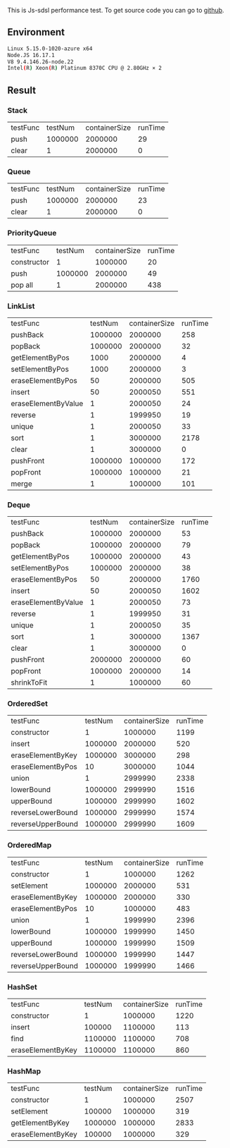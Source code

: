 This is Js-sdsl performance test. To get source code you can go to [github](https://github.com/js-sdsl/js-sdsl/tree/main/performance).

## Environment

```bash
Linux 5.15.0-1020-azure x64
Node.JS 16.17.1
V8 9.4.146.26-node.22
Intel(R) Xeon(R) Platinum 8370C CPU @ 2.80GHz × 2
```

## Result

### Stack

<table>
  <tr>
    <td>testFunc</td>
    <td>testNum</td>
    <td>containerSize</td>
    <td>runTime</td>
  </tr>
  <tr>
    <td>push</td>
    <td>1000000</td>
    <td>2000000</td>
    <td>29</td>
  </tr>
  <tr>
    <td>clear</td>
    <td>1</td>
    <td>2000000</td>
    <td>0</td>
  </tr>
</table>

### Queue

<table>
  <tr>
    <td>testFunc</td>
    <td>testNum</td>
    <td>containerSize</td>
    <td>runTime</td>
  </tr>
  <tr>
    <td>push</td>
    <td>1000000</td>
    <td>2000000</td>
    <td>23</td>
  </tr>
  <tr>
    <td>clear</td>
    <td>1</td>
    <td>2000000</td>
    <td>0</td>
  </tr>
</table>

### PriorityQueue

<table>
  <tr>
    <td>testFunc</td>
    <td>testNum</td>
    <td>containerSize</td>
    <td>runTime</td>
  </tr>
  <tr>
    <td>constructor</td>
    <td>1</td>
    <td>1000000</td>
    <td>20</td>
  </tr>
  <tr>
    <td>push</td>
    <td>1000000</td>
    <td>2000000</td>
    <td>49</td>
  </tr>
  <tr>
    <td>pop all</td>
    <td>1</td>
    <td>2000000</td>
    <td>438</td>
  </tr>
</table>

### LinkList

<table>
  <tr>
    <td>testFunc</td>
    <td>testNum</td>
    <td>containerSize</td>
    <td>runTime</td>
  </tr>
  <tr>
    <td>pushBack</td>
    <td>1000000</td>
    <td>2000000</td>
    <td>258</td>
  </tr>
  <tr>
    <td>popBack</td>
    <td>1000000</td>
    <td>2000000</td>
    <td>32</td>
  </tr>
  <tr>
    <td>getElementByPos</td>
    <td>1000</td>
    <td>2000000</td>
    <td>4</td>
  </tr>
  <tr>
    <td>setElementByPos</td>
    <td>1000</td>
    <td>2000000</td>
    <td>3</td>
  </tr>
  <tr>
    <td>eraseElementByPos</td>
    <td>50</td>
    <td>2000000</td>
    <td>505</td>
  </tr>
  <tr>
    <td>insert</td>
    <td>50</td>
    <td>2000050</td>
    <td>551</td>
  </tr>
  <tr>
    <td>eraseElementByValue</td>
    <td>1</td>
    <td>2000050</td>
    <td>24</td>
  </tr>
  <tr>
    <td>reverse</td>
    <td>1</td>
    <td>1999950</td>
    <td>19</td>
  </tr>
  <tr>
    <td>unique</td>
    <td>1</td>
    <td>2000050</td>
    <td>33</td>
  </tr>
  <tr>
    <td>sort</td>
    <td>1</td>
    <td>3000000</td>
    <td>2178</td>
  </tr>
  <tr>
    <td>clear</td>
    <td>1</td>
    <td>3000000</td>
    <td>0</td>
  </tr>
  <tr>
    <td>pushFront</td>
    <td>1000000</td>
    <td>1000000</td>
    <td>172</td>
  </tr>
  <tr>
    <td>popFront</td>
    <td>1000000</td>
    <td>1000000</td>
    <td>21</td>
  </tr>
  <tr>
    <td>merge</td>
    <td>1</td>
    <td>1000000</td>
    <td>101</td>
  </tr>
</table>

### Deque

<table>
  <tr>
    <td>testFunc</td>
    <td>testNum</td>
    <td>containerSize</td>
    <td>runTime</td>
  </tr>
  <tr>
    <td>pushBack</td>
    <td>1000000</td>
    <td>2000000</td>
    <td>53</td>
  </tr>
  <tr>
    <td>popBack</td>
    <td>1000000</td>
    <td>2000000</td>
    <td>79</td>
  </tr>
  <tr>
    <td>getElementByPos</td>
    <td>1000000</td>
    <td>2000000</td>
    <td>43</td>
  </tr>
  <tr>
    <td>setElementByPos</td>
    <td>1000000</td>
    <td>2000000</td>
    <td>38</td>
  </tr>
  <tr>
    <td>eraseElementByPos</td>
    <td>50</td>
    <td>2000000</td>
    <td>1760</td>
  </tr>
  <tr>
    <td>insert</td>
    <td>50</td>
    <td>2000050</td>
    <td>1602</td>
  </tr>
  <tr>
    <td>eraseElementByValue</td>
    <td>1</td>
    <td>2000050</td>
    <td>73</td>
  </tr>
  <tr>
    <td>reverse</td>
    <td>1</td>
    <td>1999950</td>
    <td>31</td>
  </tr>
  <tr>
    <td>unique</td>
    <td>1</td>
    <td>2000050</td>
    <td>35</td>
  </tr>
  <tr>
    <td>sort</td>
    <td>1</td>
    <td>3000000</td>
    <td>1367</td>
  </tr>
  <tr>
    <td>clear</td>
    <td>1</td>
    <td>3000000</td>
    <td>0</td>
  </tr>
  <tr>
    <td>pushFront</td>
    <td>2000000</td>
    <td>2000000</td>
    <td>60</td>
  </tr>
  <tr>
    <td>popFront</td>
    <td>1000000</td>
    <td>2000000</td>
    <td>14</td>
  </tr>
  <tr>
    <td>shrinkToFit</td>
    <td>1</td>
    <td>1000000</td>
    <td>60</td>
  </tr>
</table>

### OrderedSet

<table>
  <tr>
    <td>testFunc</td>
    <td>testNum</td>
    <td>containerSize</td>
    <td>runTime</td>
  </tr>
  <tr>
    <td>constructor</td>
    <td>1</td>
    <td>1000000</td>
    <td>1199</td>
  </tr>
  <tr>
    <td>insert</td>
    <td>1000000</td>
    <td>2000000</td>
    <td>520</td>
  </tr>
  <tr>
    <td>eraseElementByKey</td>
    <td>1000000</td>
    <td>3000000</td>
    <td>298</td>
  </tr>
  <tr>
    <td>eraseElementByPos</td>
    <td>10</td>
    <td>3000000</td>
    <td>1044</td>
  </tr>
  <tr>
    <td>union</td>
    <td>1</td>
    <td>2999990</td>
    <td>2338</td>
  </tr>
  <tr>
    <td>lowerBound</td>
    <td>1000000</td>
    <td>2999990</td>
    <td>1516</td>
  </tr>
  <tr>
    <td>upperBound</td>
    <td>1000000</td>
    <td>2999990</td>
    <td>1602</td>
  </tr>
  <tr>
    <td>reverseLowerBound</td>
    <td>1000000</td>
    <td>2999990</td>
    <td>1574</td>
  </tr>
  <tr>
    <td>reverseUpperBound</td>
    <td>1000000</td>
    <td>2999990</td>
    <td>1609</td>
  </tr>
</table>

### OrderedMap

<table>
  <tr>
    <td>testFunc</td>
    <td>testNum</td>
    <td>containerSize</td>
    <td>runTime</td>
  </tr>
  <tr>
    <td>constructor</td>
    <td>1</td>
    <td>1000000</td>
    <td>1262</td>
  </tr>
  <tr>
    <td>setElement</td>
    <td>1000000</td>
    <td>2000000</td>
    <td>531</td>
  </tr>
  <tr>
    <td>eraseElementByKey</td>
    <td>1000000</td>
    <td>2000000</td>
    <td>330</td>
  </tr>
  <tr>
    <td>eraseElementByPos</td>
    <td>10</td>
    <td>1000000</td>
    <td>483</td>
  </tr>
  <tr>
    <td>union</td>
    <td>1</td>
    <td>1999990</td>
    <td>2396</td>
  </tr>
  <tr>
    <td>lowerBound</td>
    <td>1000000</td>
    <td>1999990</td>
    <td>1450</td>
  </tr>
  <tr>
    <td>upperBound</td>
    <td>1000000</td>
    <td>1999990</td>
    <td>1509</td>
  </tr>
  <tr>
    <td>reverseLowerBound</td>
    <td>1000000</td>
    <td>1999990</td>
    <td>1447</td>
  </tr>
  <tr>
    <td>reverseUpperBound</td>
    <td>1000000</td>
    <td>1999990</td>
    <td>1466</td>
  </tr>
</table>

### HashSet

<table>
  <tr>
    <td>testFunc</td>
    <td>testNum</td>
    <td>containerSize</td>
    <td>runTime</td>
  </tr>
  <tr>
    <td>constructor</td>
    <td>1</td>
    <td>1000000</td>
    <td>1220</td>
  </tr>
  <tr>
    <td>insert</td>
    <td>100000</td>
    <td>1100000</td>
    <td>113</td>
  </tr>
  <tr>
    <td>find</td>
    <td>1100000</td>
    <td>1100000</td>
    <td>708</td>
  </tr>
  <tr>
    <td>eraseElementByKey</td>
    <td>1100000</td>
    <td>1100000</td>
    <td>860</td>
  </tr>
</table>

### HashMap

<table>
  <tr>
    <td>testFunc</td>
    <td>testNum</td>
    <td>containerSize</td>
    <td>runTime</td>
  </tr>
  <tr>
    <td>constructor</td>
    <td>1</td>
    <td>1000000</td>
    <td>2507</td>
  </tr>
  <tr>
    <td>setElement</td>
    <td>100000</td>
    <td>1000000</td>
    <td>319</td>
  </tr>
  <tr>
    <td>getElementByKey</td>
    <td>1000000</td>
    <td>1000000</td>
    <td>2833</td>
  </tr>
  <tr>
    <td>eraseElementByKey</td>
    <td>100000</td>
    <td>1000000</td>
    <td>329</td>
  </tr>
</table>
